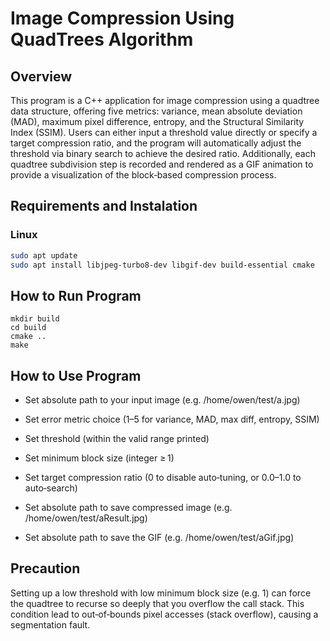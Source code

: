 # Image Compression Using QuadTrees Algorithm
## Overview
This program is a C++ application for image compression using a quadtree data structure, offering five metrics: variance, mean absolute deviation (MAD), maximum pixel difference, entropy, and the Structural Similarity Index (SSIM). Users can either input a threshold value directly or specify a target compression ratio, and the program will automatically adjust the threshold via binary search to achieve the desired ratio. Additionally, each quadtree subdivision step is recorded and rendered as a GIF animation to provide a visualization of the block‑based compression process.

## Requirements and Instalation
### Linux 
```bash
sudo apt update
sudo apt install libjpeg-turbo8-dev libgif-dev build-essential cmake
```

## How to Run Program
```
mkdir build
cd build
cmake ..
make
```
## How to Use Program 
- Set absolute path to your input image (e.g. /home/owen/test/a.jpg)

- Set error metric choice (1–5 for variance, MAD, max diff, entropy, SSIM)

- Set threshold (within the valid range printed)

- Set minimum block size (integer ≥ 1)

- Set target compression ratio (0 to disable auto‑tuning, or 0.0–1.0 to auto‑search)

- Set absolute path to save compressed image (e.g. /home/owen/test/aResult.jpg)

- Set absolute path to save the GIF (e.g. /home/owen/test/aGif.jpg)

## Precaution
Setting up a low threshold with low minimum block size (e.g. 1) can force the quadtree to recurse so deeply that you overflow the call stack. This condition lead to out‑of‑bounds pixel accesses (stack overflow), causing a segmentation fault.

